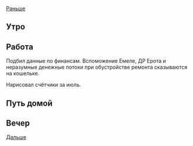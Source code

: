 [Раньше](2021.06.27.md)
## Утро
## Работа
Подбил данные по финансам. Вспоможение Емеле, ДР Ерота и неразумные денежные потоки при обустройстве ремонта сказываются на кошельке.

Нарисовал счётчики за июль.
## Путь домой
## Вечер
[Дальше](2021.06.29.md)